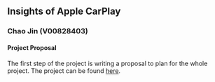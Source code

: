 ## Insights of Apple CarPlay
### Chao Jin (V00828403)


#### Project Proposal

The first step of the project is writing a proposal to plan for the whole project. The project can be found [here](https://xuniong123-jinchao.github.io/CSC561_Project/proposal.html).
